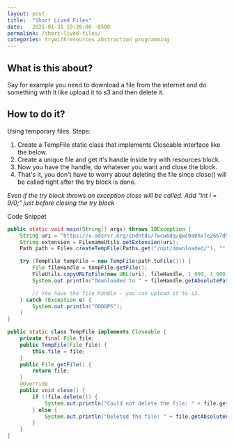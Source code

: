 ```yaml
---
layout: post
title:  "Short Lived Files"
date:   2021-01-31 19:26:00 -0500
permalink: /short-lived-files/
categories: trywithresources abstraction programming
---
```

## What is this about?
Say for example you need to download a file from the internet and do something with it like upload it to s3 and then delete it.

## How to do it?
Using temporary files.
Steps: 
1. Create a TempFile static class that implements Closeable interface like the below.
2. Create a unique file and get it's handle inside try with resources block.
3. Now you have the handle, do whatever you want and close the block.
4. That's it, you don't have to worry about deleting the file since close() will be called right after the try block is done.

_Even if the try block throws an exception close will be called. Add "int i = 9/0;" just before closing the try block_

Code Snippet
```java
public static void main(String[] args) throws IOException {
    String uri = "https://v.adsrvr.org/cndhtdu/7wcw6dq/qwc0a0hx7e2667d914e944718a329d63d42da271.webm";
    String extension = FilenameUtils.getExtension(uri);
    Path path = Files.createTempFile(Paths.get("/opt/downloaded/"), "", "." + extension);

    try (TempFile tempFile = new TempFile(path.toFile())) {
        File fileHandle = tempFile.getFile();
		FileUtils.copyURLToFile(new URL(uri), fileHandle, 1_000, 1_000);
		System.out.println("Downloaded to " + fileHandle.getAbsolutePath());

        // You have the file handle - you can upload it to s3.
    } catch (Exception e) {
        System.out.println("OOOOPS");
    }
}

public static class TempFile implements Closeable {
    private final File file;
    public TempFile(File file) {
        this.file = file;
    }
    public File getFile() {
        return file;
    }
    @Override
    public void close() {
        if (!file.delete()) {
            System.out.println("Could not delete the file: " + file.getAbsolutePath());
        } else {
            System.out.println("Deleted the file: " + file.getAbsolutePath());
        }
    }
}
```